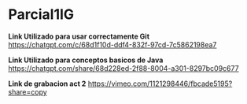 # Parcial1IG
**Link Utilizado para usar correctamente Git**
https://chatgpt.com/c/68d1f10d-ddf4-832f-97cd-7c5862198ea7

**Link Utilizado para conceptos basicos de Java**
https://chatgpt.com/share/68d228ed-2f88-8004-a301-8297bc09c677

**Link de grabacion act 2**
https://vimeo.com/1121298446/fbcade5195?share=copy
